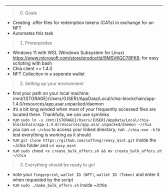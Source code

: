 


***
> 0. Goals 
 * Creating .offer files for redemption tokens (CATs) in exchange for an NFT
 * Automates this task
> 1. Prerequisites
 * Windows 11 with WSL (Windows Subsystem for Linux) https://www.microsoft.com/store/productId/9MSVKQC78PK6; for easy scripting with bash
 * Chia client >= 1.4.0 
 * NFT Collection in a seperate wallet
 




> 2. Setting up your environment
 * find your path on your local machine: /mnt/{STORAGE}/Users/{USER}/AppData/Local/chia-blockchain/app-1.4.0/resources/app.asar.unpacked/daemon
 * it’s a bit long winded when most of your frequently accessed files are located there. Thankfully, we can use symlinks
 * run `sudo ln -s /mnt/{STORAGE}/Users/{USER}/AppData/Local/chia-blockchain/app-1.4.0/resources/app.asar.unpacked/daemon ~/chia`
 * you can `cd ~/chia` to access your linked directory; run `./chia.exe -h` to test everything is working as it should 
 * run `git clone https://github.com/su77ungr/easy_mint.git` inside the ~/chia folder and  `cd easy_mint`
 * run `sudo chmod +x create_bulk_offers.sh && mv create_bulk_offers.sh ~/chia`

 > 3. Everything should be ready to go!

 * note your `fingerprint`, `wallet ID (NFT)`, `wallet ID (Token)` and enter it when requested by the script
 * run `sudo ./make_bulk_offers.sh` inside ~/chia
